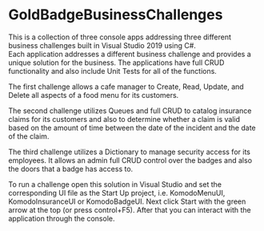 ﻿# GoldBadgeBusinessChallenges
This is a collection of three console apps addressing three different business challenges built in Visual Studio 2019 using C#.  
Each application addresses a different business challenge and provides a unique solution for the business.  The applications
have full CRUD functionality and also include Unit Tests for all of the functions.

The first challenge allows a cafe manager to Create, Read, Update, and Delete all aspects of a food menu for its customers.

The second challenge utilizes Queues and full CRUD to catalog insurance claims for its customers and also to determine whether a
claim is valid based on the amount of time between the date of the incident and the date of the claim.

The third challenge utilizes a Dictionary to manage security access for its employees.  It allows an admin full CRUD control over the badges and also the doors that a badge has access to.

To run a challenge open this solution in Visual Studio and set the corresponding UI file as the Start Up project, i.e. KomodoMenuUI, 
KomodoInsuranceUI or KomodoBadgeUI.  Next click Start with the green arrow at the top (or press control+F5).  After that you can interact with the application through the console.
